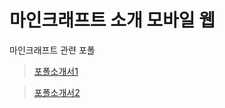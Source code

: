 # 마인크래프트 소개 모바일 웹

마인크래프트 관련 포폴
> [포폴소개서1](https://ljmroqortk.github.io/LJM_Minecraft_portpolio.github.io/)

> [포폴소개서2](https://dynamic-paprenjak-51b778.netlify.app)
